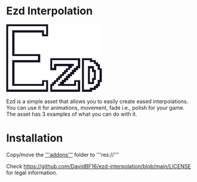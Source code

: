 # Ezd Interpolation

![Alt text](https://github.com/DavidBF16/ezd-interpolation/blob/main/ezd-logo.png?raw=true)

Ezd is a simple asset that allows you to easily create eased interpolations. You can use it for animations, movement, fade i.e., polish for your game.
The asset has 3 examples of what you can do with it.

# Installation
Copy/move the ['''addons'''](https://github.com/DavidBF16/ezd-interpolation/tree/main/addons) folder to '''res://'''
 
 Check https://github.com/DavidBF16/ezd-interpolation/blob/main/LICENSE for legal information.
